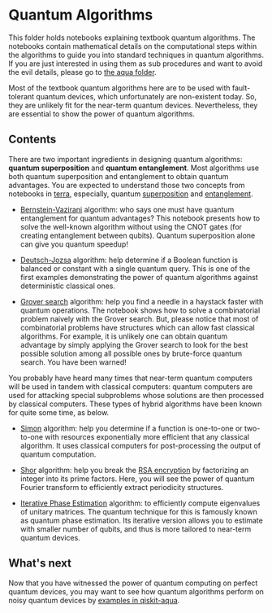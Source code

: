# Quantum Algorithms

This folder holds notebooks explaining textbook quantum algorithms. The notebooks contain mathematical details on the computational steps within the algorithms to guide you into standard techniques in quantum algorithms. If you are just interested in using them as sub procedures and want to avoid the evil details, please go to [the aqua folder](../aqua/).

Most of the textbook quantum algorithms here are to be used with fault-tolerant quantum devices, which unfortunately are non-existent today. So, they are unlikely fit for the near-term quantum devices. Nevertheless, they are essential to show the power of quantum algorithms.

## Contents

There are two important ingredients in designing quantum algorithms: **quantum superposition** and **quantum entanglement**.
Most algorithms use both quantum superposition and entanglement to obtain quantum advantages. You are expected to understand those two concepts from notebooks in [terra](../terra), especially, quantum [superposition](../terra/qis_intro/superposition.ipynb) and [entanglement](../terra/qis_intro/entanglement_introduction.ipynb).

* [Bernstein-Vazirani](bernstein_vazirani.ipynb) algorithm: who says one must have quantum entanglement for quantum advantages? This notebook presents how to solve the well-known algorithm without using the CNOT gates (for creating entanglement between qubits). Quantum superposition alone can give you quantum speedup!

* [Deutsch-Jozsa](deutsch_jozsa.ipynb) algorithm: help determine if a Boolean function is balanced or constant with a single quantum query. This is one of the first examples demonstrating the power of quantum algorithms against deterministic classical ones.

* [Grover search](grover_algorithm.ipynb) algorithm: help you find a needle in a haystack faster with quantum operations. The notebook shows how to solve a combinatorial problem naively with the Grover search. But, please notice that most of combinatorial problems have structures which can allow fast classical algorithms. For example, it is unlikely one can obtain quantum advantage by simply applying the Grover search to look for the best possible solution among all possible ones by brute-force quantum search. You have been warned!


You probably have heard many times that near-term quantum computers will be used in tandem with classical computers: quantum computers are used for attacking special subproblems whose solutions are then processed by classical computers. These types of hybrid algorithms have been known for quite some time, as below.

* [Simon](simon_algorithm.ipynb) algorithm: help you determine if a function is one-to-one or two-to-one with resources exponentially more efficient that any classical algorithm. It uses classical computers for post-processing the output of quantum computation.

* [Shor](shor_algorithm.ipynb) algorithm: help you break the [RSA encryption](https://en.wikipedia.org/wiki/RSA_(cryptosystem)) by factorizing an integer into its prime factors. Here, you will see the power of quantum Fourier transform to efficiently extract periodicity structures.

* [Iterative Phase Estimation](iterative_phase_estimation_algorithm.ipynb) algorithm: to efficiently compute eigenvalues of unitary matrices. The quantum technique for this is famously known as quantum phase estimation. Its iterative version allows you to estimate with smaller number of qubits, and thus is more tailored to near-term quantum devices.      


## What's next

Now that you have witnessed the power of quantum computing on perfect quantum devices, you may want to see how quantum algorithms perform on noisy quantum devices by [examples in qiskit-aqua](../aqua/index.ipynb).
